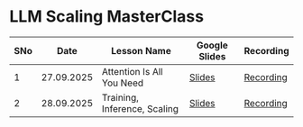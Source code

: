# LLM Scaling MasterClass

| SNo |Date | Lesson Name | Google Slides | Recording 
| --- | --- | --- | --- | --- |
| 1 | 27.09.2025 | Attention Is All You Need | [Slides](https://docs.google.com/presentation/d/1yw39qiRaauI3T5NH-Pe8E7jc_J1DEX5NfEm_OwMlNkk/edit?usp=sharing) | [Recording]()
| 2 | 28.09.2025 | Training, Inference, Scaling | [Slides]() | [Recording]()
